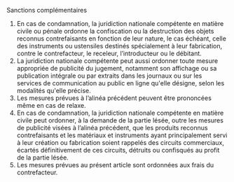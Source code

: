 Sanctions complémentaires
1) En cas de condamnation, la juridiction nationale compétente en matière civile ou
pénale ordonne la confiscation ou la destruction des objets reconnus contrefaisants
en fonction de leur nature, le cas échéant, celle des instruments ou ustensiles
destinés spécialement à leur fabrication, contre le contrefacteur, le receleur,
l’introducteur ou le débitant.
2) La juridiction nationale compétente peut aussi ordonner toute mesure appropriée de
publicité du jugement, notamment son affichage ou sa publication intégrale ou par
extraits dans les journaux ou sur les services de communication au public en ligne
qu'elle désigne, selon les modalités qu'elle précise.
3) Les mesures prévues à l’alinéa précédent peuvent être prononcées même en cas de
relaxe.
4) En cas de condamnation, la juridiction nationale compétente en matière civile peut
ordonner, à la demande de la partie lésée, outre les mesures de publicité visées à
l’alinéa précédent, que les produits reconnus contrefaisants et les matériaux et
instruments ayant principalement servi à leur création ou fabrication soient rappelés
des circuits commerciaux, écartés définitivement de ces circuits, détruits ou
confisqués au profit de la partie lésée.
5) Les mesures prévues au présent article sont ordonnées aux frais du contrefacteur.